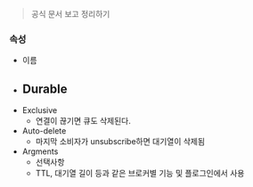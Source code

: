 > 공식 문서 보고 정리하기

### 속성
- 이름
- Durable
	- 
- Exclusive
	- 연결이 끊기면 큐도 삭제된다.
- Auto-delete
	- 마지막 소비자가 unsubscribe하면 대기열이 삭제됨
- Argments
	- 선택사항
	- TTL, 대기열 길이 등과 같은 브로커별 기능 및 플로그인에서 사용